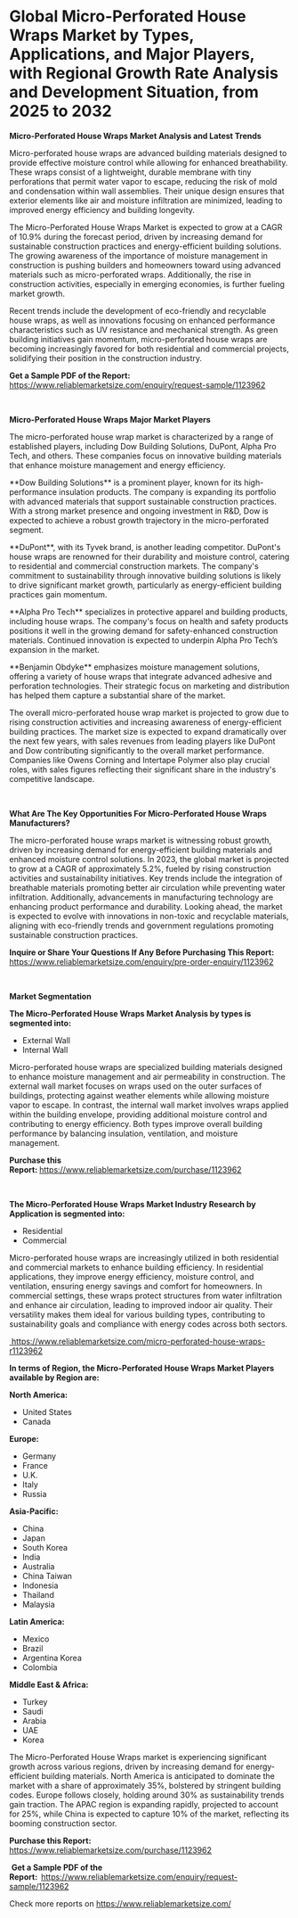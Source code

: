 <p><h1>Global Micro-Perforated House Wraps Market by Types, Applications, and Major Players, with Regional Growth Rate Analysis and Development Situation, from 2025 to 2032</h1></p><p><strong>Micro-Perforated House Wraps Market Analysis and Latest Trends</strong></p>
<p><p>Micro-perforated house wraps are advanced building materials designed to provide effective moisture control while allowing for enhanced breathability. These wraps consist of a lightweight, durable membrane with tiny perforations that permit water vapor to escape, reducing the risk of mold and condensation within wall assemblies. Their unique design ensures that exterior elements like air and moisture infiltration are minimized, leading to improved energy efficiency and building longevity.</p><p>The Micro-Perforated House Wraps Market is expected to grow at a CAGR of 10.9% during the forecast period, driven by increasing demand for sustainable construction practices and energy-efficient building solutions. The growing awareness of the importance of moisture management in construction is pushing builders and homeowners toward using advanced materials such as micro-perforated wraps. Additionally, the rise in construction activities, especially in emerging economies, is further fueling market growth. </p><p>Recent trends include the development of eco-friendly and recyclable house wraps, as well as innovations focusing on enhanced performance characteristics such as UV resistance and mechanical strength. As green building initiatives gain momentum, micro-perforated house wraps are becoming increasingly favored for both residential and commercial projects, solidifying their position in the construction industry.</p></p>
<p><strong>Get a Sample PDF of the Report:&nbsp;</strong> <a href="https://www.reliablemarketsize.com/enquiry/request-sample/1123962?utm_campaign=3550&utm_medium=2&utm_source=Github&utm_content=ia&utm_term=02042025&utm_id=micro-perforated-house-wraps">https://www.reliablemarketsize.com/enquiry/request-sample/1123962</a></p>
<p>&nbsp;</p>
<p><strong>Micro-Perforated House Wraps Major Market Players</strong></p>
<p><p>The micro-perforated house wrap market is characterized by a range of established players, including Dow Building Solutions, DuPont, Alpha Pro Tech, and others. These companies focus on innovative building materials that enhance moisture management and energy efficiency.</p><p>**Dow Building Solutions** is a prominent player, known for its high-performance insulation products. The company is expanding its portfolio with advanced materials that support sustainable construction practices. With a strong market presence and ongoing investment in R&D, Dow is expected to achieve a robust growth trajectory in the micro-perforated segment.</p><p>**DuPont**, with its Tyvek brand, is another leading competitor. DuPont's house wraps are renowned for their durability and moisture control, catering to residential and commercial construction markets. The company's commitment to sustainability through innovative building solutions is likely to drive significant market growth, particularly as energy-efficient building practices gain momentum.</p><p>**Alpha Pro Tech** specializes in protective apparel and building products, including house wraps. The company's focus on health and safety products positions it well in the growing demand for safety-enhanced construction materials. Continued innovation is expected to underpin Alpha Pro Tech’s expansion in the market.</p><p>**Benjamin Obdyke** emphasizes moisture management solutions, offering a variety of house wraps that integrate advanced adhesive and perforation technologies. Their strategic focus on marketing and distribution has helped them capture a substantial share of the market.</p><p>The overall micro-perforated house wrap market is projected to grow due to rising construction activities and increasing awareness of energy-efficient building practices. The market size is expected to expand dramatically over the next few years, with sales revenues from leading players like DuPont and Dow contributing significantly to the overall market performance. Companies like Owens Corning and Intertape Polymer also play crucial roles, with sales figures reflecting their significant share in the industry's competitive landscape.</p></p>
<p>&nbsp;</p>
<p><strong>What Are The Key Opportunities For Micro-Perforated House Wraps Manufacturers?</strong></p>
<p><p>The micro-perforated house wraps market is witnessing robust growth, driven by increasing demand for energy-efficient building materials and enhanced moisture control solutions. In 2023, the global market is projected to grow at a CAGR of approximately 5.2%, fueled by rising construction activities and sustainability initiatives. Key trends include the integration of breathable materials promoting better air circulation while preventing water infiltration. Additionally, advancements in manufacturing technology are enhancing product performance and durability. Looking ahead, the market is expected to evolve with innovations in non-toxic and recyclable materials, aligning with eco-friendly trends and government regulations promoting sustainable construction practices.</p></p>
<p><strong>Inquire or Share Your Questions If Any Before Purchasing This Report:</strong> <a href="https://www.reliablemarketsize.com/enquiry/pre-order-enquiry/1123962?utm_campaign=3550&utm_medium=2&utm_source=Github&utm_content=ia&utm_term=02042025&utm_id=micro-perforated-house-wraps">https://www.reliablemarketsize.com/enquiry/pre-order-enquiry/1123962</a></p>
<p>&nbsp;</p>
<p><strong>Market Segmentation</strong></p>
<p><strong>The Micro-Perforated House Wraps Market Analysis by types is segmented into:</strong></p>
<p><ul><li>External Wall</li><li>Internal Wall</li></ul></p>
<p><p>Micro-perforated house wraps are specialized building materials designed to enhance moisture management and air permeability in construction. The external wall market focuses on wraps used on the outer surfaces of buildings, protecting against weather elements while allowing moisture vapor to escape. In contrast, the internal wall market involves wraps applied within the building envelope, providing additional moisture control and contributing to energy efficiency. Both types improve overall building performance by balancing insulation, ventilation, and moisture management.</p></p>
<p><strong>Purchase this Report:&nbsp;</strong><a href="https://www.reliablemarketsize.com/purchase/1123962?utm_campaign=3550&utm_medium=2&utm_source=Github&utm_content=ia&utm_term=02042025&utm_id=micro-perforated-house-wraps">https://www.reliablemarketsize.com/purchase/1123962</a></p>
<p>&nbsp;</p>
<p><strong>The Micro-Perforated House Wraps Market Industry Research by Application is segmented into:</strong></p>
<p><ul><li>Residential</li><li>Commercial</li></ul></p>
<p><p>Micro-perforated house wraps are increasingly utilized in both residential and commercial markets to enhance building efficiency. In residential applications, they improve energy efficiency, moisture control, and ventilation, ensuring energy savings and comfort for homeowners. In commercial settings, these wraps protect structures from water infiltration and enhance air circulation, leading to improved indoor air quality. Their versatility makes them ideal for various building types, contributing to sustainability goals and compliance with energy codes across both sectors.</p></p>
<p><a href="https://www.reliablemarketsize.com/micro-perforated-house-wraps-r1123962?utm_campaign=3550&utm_medium=2&utm_source=Github&utm_content=ia&utm_term=02042025&utm_id=micro-perforated-house-wraps">&nbsp;https://www.reliablemarketsize.com/micro-perforated-house-wraps-r1123962</a></p>
<p><strong>In terms of Region, the Micro-Perforated House Wraps Market Players available by Region are:</strong></p>
<p>
    <p> <strong> North America: </strong>
        <ul>
            <li>United States</li>
            <li>Canada</li>
        </ul>
        </p> 
    <p> <strong> Europe: </strong>
        <ul>
            <li>Germany</li>
            <li>France</li>
            <li>U.K.</li>
            <li>Italy</li>
            <li>Russia</li>
        </ul>
        </p> 
    <p> <strong> Asia-Pacific: </strong>
        <ul>
            <li>China</li>
            <li>Japan</li>
            <li>South Korea</li>
            <li>India</li>
            <li>Australia</li>
            <li>China Taiwan</li>
            <li>Indonesia</li>
            <li>Thailand</li>
            <li>Malaysia</li>
        </ul>
        </p> 
    <p> <strong> Latin America: </strong>
        <ul>
            <li>Mexico</li>
            <li>Brazil</li>
            <li>Argentina Korea</li>
            <li>Colombia</li>
        </ul>
        </p> 
    <p> <strong> Middle East & Africa: </strong>
        <ul>
            <li>Turkey</li>
            <li>Saudi</li>
            <li>Arabia</li>
            <li>UAE</li>
            <li>Korea</li>
        </ul>
    </p>
    </p>
<p><p>The Micro-Perforated House Wraps market is experiencing significant growth across various regions, driven by increasing demand for energy-efficient building materials. North America is anticipated to dominate the market with a share of approximately 35%, bolstered by stringent building codes. Europe follows closely, holding around 30% as sustainability trends gain traction. The APAC region is expanding rapidly, projected to account for 25%, while China is expected to capture 10% of the market, reflecting its booming construction sector.</p></p>
<p><strong>Purchase this Report: </strong><a href="https://www.reliablemarketsize.com/purchase/1123962?utm_campaign=3550&utm_medium=2&utm_source=Github&utm_content=ia&utm_term=02042025&utm_id=micro-perforated-house-wraps">https://www.reliablemarketsize.com/purchase/1123962</a></p>
<p>&nbsp;<strong>Get a Sample PDF of the Report:&nbsp;&nbsp;</strong><a href="https://www.reliablemarketsize.com/enquiry/request-sample/1123962?utm_campaign=3550&utm_medium=2&utm_source=Github&utm_content=ia&utm_term=02042025&utm_id=micro-perforated-house-wraps">https://www.reliablemarketsize.com/enquiry/request-sample/1123962</a></p>
<p><strong></strong></p>
<p>Check more reports on <a href="https://www.reliablemarketsize.com/?utm_campaign=3550&utm_medium=2&utm_source=Github&utm_content=ia&utm_term=02042025&utm_id=micro-perforated-house-wraps">https://www.reliablemarketsize.com/</a></p>